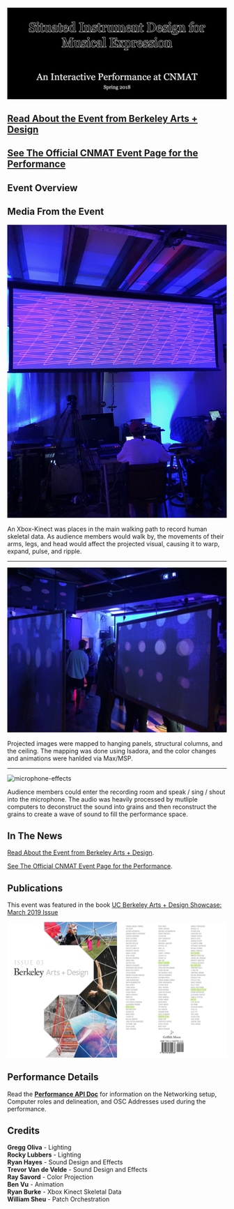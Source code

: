 ![title-header](media/github/Header.jpg) <!-- markdownlint-disable-line -->

## [Read About the Event from Berkeley Arts + Design](https://artsdesign.berkeley.edu/performing-arts/made-at-berkeley/music-158b-interactive-installation-2018)

## [See The Official CNMAT Event Page for the Performance](https://cnmat.berkeley.edu/events/cnmat-music-158b-collective-presents-interactive-installation)

## Event Overview



## Media From the Event

![xbox-kinect](media/event/xbox-kinect.JPG)

An Xbox-Kinect was places in the main walking path to record human skeletal data. As audience members would walk by, the movements of their arms, legs, and head would affect the projected visual, causing it to warp, expand, pulse, and ripple.

---

![projector-screens](media/event/projector-screens.JPG)

Projected images were mapped to hanging panels, structural columns, and the ceiling. The mapping was done using Isadora, and the color changes and animations were hanlded via Max/MSP.

---

![microphone-effects](media/event/microphone-effects.JPG)

Audience members could enter the recording room and speak / sing / shout into the microphone. The audio was heavily processed by mutliple computers to deconstruct the sound into grains and then reconstruct the grains to create a wave of sound to fill the performance space.

## In The News

[Read About the Event from Berkeley Arts + Design](https://artsdesign.berkeley.edu/performing-arts/made-at-berkeley/music-158b-interactive-installation-2018).

[See The Official CNMAT Event Page for the Performance](https://cnmat.berkeley.edu/events/cnmat-music-158b-collective-presents-interactive-installation).

## Publications

This event was featured in the book [UC Berkeley Arts + Design Showcase: March 2019 Issue](https://tinyurl.com/2s4fsj47)

![book_covers](media/ucb_issue/book_covers.jpg)

## Performance Details

Read the **[Performance API Doc](https://docs.google.com/document/d/1U8fV-k4seKrYjmtaWKxeABQZnRE966pL-rQ6-w20oyk/edit?usp=sharing)** for information on the Networking setup, Computer roles and delineation, and OSC Addresses used during the performance.

## Credits

**Gregg Oliva** - Lighting  
**Rocky Lubbers** - Lighting  
**Ryan Hayes** - Sound Design and Effects  
**Trevor Van de Velde** - Sound Design and Effects  
**Ray Savord** - Color Projection  
**Ben Vu** - Animation  
**Ryan Burke** - Xbox Kinect Skeletal Data  
**William Sheu** - Patch Orchestration
